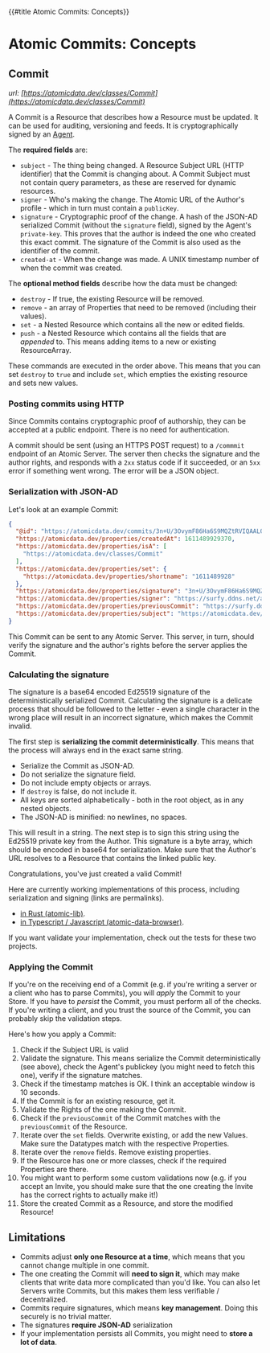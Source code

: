 {{#title Atomic Commits: Concepts}}
# Atomic Commits: Concepts

## Commit

_url: [https://atomicdata.dev/classes/Commit](https://atomicdata.dev/classes/Commit)_

A Commit is a Resource that describes how a Resource must be updated.
It can be used for auditing, versioning and feeds.
It is cryptographically signed by an [Agent](https://atomicdata.dev/classes/Agent).

The **required fields** are:

- `subject` - The thing being changed. A Resource Subject URL (HTTP identifier) that the Commit is changing about. A Commit Subject must not contain query parameters, as these are reserved for dynamic resources.
- `signer` - Who's making the change. The Atomic URL of the Author's profile - which in turn must contain a `publicKey`.
- `signature` - Cryptographic proof of the change. A hash of the JSON-AD serialized Commit (without the `signature` field), signed by the Agent's `private-key`. This proves that the author is indeed the one who created this exact commit. The signature of the Commit is also used as the identifier of the commit.
- `created-at` - When the change was made. A UNIX timestamp number of when the commit was created.

The **optional method fields** describe how the data must be changed:

- `destroy` - If true, the existing Resource will be removed.
- `remove` - an array of Properties that need to be removed (including their values).
- `set` - a Nested Resource which contains all the new or edited fields.
- `push` - a Nested Resource which contains all the fields that are _appended_ to. This means adding items to a new or existing ResourceArray.

These commands are executed in the order above.
This means that you can set `destroy` to `true` and include `set`, which empties the existing resource and sets new values.

### Posting commits using HTTP

Since Commits contains cryptographic proof of authorship, they can be accepted at a public endpoint.
There is no need for authentication.

A commit should be sent (using an HTTPS POST request) to a `/commmit` endpoint of an Atomic Server.
The server then checks the signature and the author rights, and responds with a `2xx` status code if it succeeded, or an `5xx` error if something went wrong.
The error will be a JSON object.

### Serialization with JSON-AD

Let's look at an example Commit:

```json
{
  "@id": "https://atomicdata.dev/commits/3n+U/3OvymF86Ha6S9MQZtRVIQAAL0rv9ZQpjViht4emjnqKxj4wByiO9RhfL+qwoxTg0FMwKQsNg6d0QU7pAw==",
  "https://atomicdata.dev/properties/createdAt": 1611489929370,
  "https://atomicdata.dev/properties/isA": [
    "https://atomicdata.dev/classes/Commit"
  ],
  "https://atomicdata.dev/properties/set": {
    "https://atomicdata.dev/properties/shortname": "1611489928"
  },
  "https://atomicdata.dev/properties/signature": "3n+U/3OvymF86Ha6S9MQZtRVIQAAL0rv9ZQpjViht4emjnqKxj4wByiO9RhfL+qwoxTg0FMwKQsNg6d0QU7pAw==",
  "https://atomicdata.dev/properties/signer": "https://surfy.ddns.net/agents/9YCs7htDdF4yBAiA4HuHgjsafg+xZIrtZNELz4msCmc=",
  "https://atomicdata.dev/properties/previousCommit": "https://surfy.ddns.net/commits/9YCs7htDdF4yBAiA4HuHgjsafg+xZIrtZNELz4msCmc=",
  "https://atomicdata.dev/properties/subject": "https://atomicdata.dev/test"
}
```

This Commit can be sent to any Atomic Server.
This server, in turn, should verify the signature and the author's rights before the server applies the Commit.

### Calculating the signature

The signature is a base64 encoded Ed25519 signature of the deterministically serialized Commit.
Calculating the signature is a delicate process that should be followed to the letter - even a single character in the wrong place will result in an incorrect signature, which makes the Commit invalid.

The first step is **serializing the commit deterministically**.
This means that the process will always end in the exact same string.

- Serialize the Commit as JSON-AD.
- Do not serialize the signature field.
- Do not include empty objects or arrays.
- If `destroy` is false, do not include it.
- All keys are sorted alphabetically - both in the root object, as in any nested objects.
- The JSON-AD is minified: no newlines, no spaces.

This will result in a string.
The next step is to sign this string using the Ed25519 private key from the Author.
This signature is a byte array, which should be encoded in base64 for serialization.
Make sure that the Author's URL resolves to a Resource that contains the linked public key.

Congratulations, you've just created a valid Commit!

Here are currently working implementations of this process, including serialization and signing (links are permalinks).

- [in Rust (atomic-lib)](https://github.com/atomicdata-dev/atomic-data-rust/blob/ceb88c1ae58811f2a9e6bacb7eaa39a2a7aa1513/lib/src/commit.rs#L81).
- [in Typescript / Javascript (atomic-data-browser)](https://github.com/atomicdata-dev/atomic-data-browser/blob/fc899bb2cf54bdff593ee6b4debf52e20a85619e/src/atomic-lib/commit.ts#L51).

If you want validate your implementation, check out the tests for these two projects.

### Applying the Commit

If you're on the receiving end of a Commit (e.g. if you're writing a server or a client who has to parse Commits), you will _apply_ the Commit to your Store.
If you have to _persist_ the Commit, you must perform all of the checks.
If you're writing a client, and you trust the source of the Commit, you can probably skip the validation steps.

Here's how you apply a Commit:

1. Check if the Subject URL is valid
2. Validate the signature. This means serialize the Commit deterministically (see above), check the Agent's publickey (you might need to fetch this one), verify if the signature matches.
3. Check if the timestamp matches is OK. I think an acceptable window is 10 seconds.
4. If the Commit is for an existing resource, get it.
5. Validate the Rights of the one making the Commit.
6. Check if the `previousCommit` of the Commit matches with the `previousCommit` of the Resource.
7. Iterate over the `set` fields. Overwrite existing, or add the new Values. Make sure the Datatypes match with the respective Properties.
8. Iterate over the `remove` fields. Remove existing properties.
9. If the Resource has one or more classes, check if the required Properties are there.
10. You might want to perform some custom validations now (e.g. if you accept an Invite, you should make sure that the one creating the Invite has the correct rights to actually make it!)
11. Store the created Commit as a Resource, and store the modified Resource!

## Limitations

- Commits adjust **only one Resource at a time**, which means that you cannot change multiple in one commit.
- The one creating the Commit will **need to sign it**, which may make clients that write data more complicated than you'd like. You can also let Servers write Commits, but this makes them less verifiable / decentralized.
- Commits require signatures, which means **key management**. Doing this securely is no trivial matter.
- The signatures **require JSON-AD** serialization
- If your implementation persists all Commits, you might need to **store a lot of data**.
